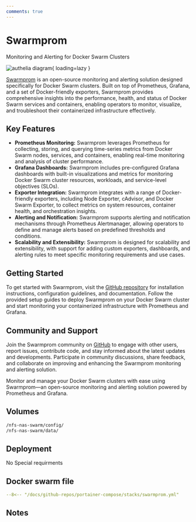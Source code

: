 ```yaml
---
comments: true
---
```


# Swarmprom

Monitoring and Alerting for Docker Swarm Clusters

![authelia diagram](/assets/diagrams/authelia.png){ loading=lazy }

[Swarmprom](https://github.com/stefanprodan/swarmprom) is an open-source monitoring and alerting solution designed specifically for Docker Swarm clusters. Built on top of Prometheus, Grafana, and a set of Docker-friendly exporters, Swarmprom provides comprehensive insights into the performance, health, and status of Docker Swarm services and containers, enabling operators to monitor, visualize, and troubleshoot their containerized infrastructure effectively.

## Key Features

- **Prometheus Monitoring:** Swarmprom leverages Prometheus for collecting, storing, and querying time-series metrics from Docker Swarm nodes, services, and containers, enabling real-time monitoring and analysis of cluster performance.
- **Grafana Dashboards:** Swarmprom includes pre-configured Grafana dashboards with built-in visualizations and metrics for monitoring Docker Swarm cluster resources, workloads, and service-level objectives (SLOs).
- **Exporter Integration:** Swarmprom integrates with a range of Docker-friendly exporters, including Node Exporter, cAdvisor, and Docker Swarm Exporter, to collect metrics on system resources, container health, and orchestration insights.
- **Alerting and Notification:** Swarmprom supports alerting and notification mechanisms through Prometheus Alertmanager, allowing operators to define and manage alerts based on predefined thresholds and conditions.
- **Scalability and Extensibility:** Swarmprom is designed for scalability and extensibility, with support for adding custom exporters, dashboards, and alerting rules to meet specific monitoring requirements and use cases.

## Getting Started

To get started with Swarmprom, visit the [GitHub repository](https://github.com/stefanprodan/swarmprom) for installation instructions, configuration guidelines, and documentation. Follow the provided setup guides to deploy Swarmprom on your Docker Swarm cluster and start monitoring your containerized infrastructure with Prometheus and Grafana.

## Community and Support

Join the Swarmprom community on [GitHub](https://github.com/stefanprodan/swarmprom) to engage with other users, report issues, contribute code, and stay informed about the latest updates and developments. Participate in community discussions, share feedback, and collaborate on improving and enhancing the Swarmprom monitoring and alerting solution.

Monitor and manage your Docker Swarm clusters with ease using Swarmprom—an open-source monitoring and alerting solution powered by Prometheus and Grafana.


## Volumes

```bash
/nfs-nas-swarm/config/
/nfs-nas-swarm/data/
```

## Deployment
No Special requirments

## Docker swarm file
``` yaml linenums="1" 
--8<-- "/docs/github-repos/portainer-compose/stacks/swarmprom.yml"
```

## Notes

